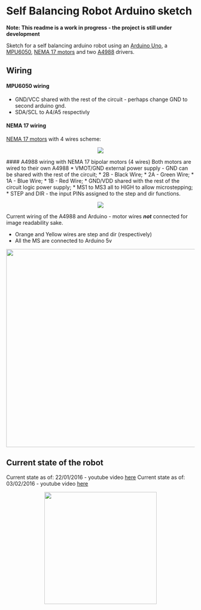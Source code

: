 # Self Balancing Robot Arduino sketch

**Note: This readme is a work in progress - the project is still under development**

Sketch for a self balancing arduino robot using an [Arduino Uno](http://www.dx.com/pt/p/uno-r3-atmega328p-development-board-for-arduino-402904?Utm_rid=60225380&Utm_source=affiliate), a [MPU6050](http://www.dx.com/p/gy-521-mpu6050-3-axis-acceleration-gyroscope-6dof-module-blue-154602?Utm_rid=60225380&Utm_source=affiliate), [NEMA 17 motors](http://www.dx.com/pt/p/geeetech-1-8-degree-nema-14-35-byghw-stepper-motor-for-3d-printer-black-386069?Utm_rid=60225380&Utm_source=affiliate) and two [A4988](http://www.dx.com/pt/p/3d-printer-a4988-arduino-reprap-stepper-motor-driver-265980?Utm_rid=60225380&Utm_source=affiliate) drivers.

## Wiring

#### MPU6050 wiring 
  * GND/VCC shared with the rest of the circuit - perhaps change GND to second arduino gnd.
  * SDA/SCL to A4/A5 respectivly

#### NEMA 17 wiring 
  [NEMA 17 motors](http://www.dx.com/pt/p/geeetech-1-8-degree-nema-14-35-byghw-stepper-motor-for-3d-printer-black-386069?Utm_rid=60225380&Utm_source=affiliate) with 4 wires scheme:
<p align="center">
  <img src="http://i.imgur.com/DTpdCjG.jpg"/>
</p>
#### A4988 wiring with NEMA 17 bipolar motors (4 wires)
  Both motors are wired to their own A4988
  * VMOT/GND external power supply - GND can be shared with the rest of the circuit;
  * 2B - Black Wire;
  * 2A - Green Wire;
  * 1A - Blue Wire;
  * 1B - Red Wire;
  * GND/VDD shared with the rest of the circuit logic power supply;
  * MS1 to MS3 all to HIGH to allow microstepping;
  * STEP and DIR - the input PINs assigned to the step and dir functions.
<p align="center">
  <img src="http://a.pololu-files.com/picture/0J3360.1200.png"/>
</p>

Current wiring of the A4988 and Arduino - motor wires ***not*** connected for image readability sake.
* Orange and Yellow wires are step and dir (respectively)
* All the MS are connected to Arduino 5v

<p align="center">
  <img src="http://i.imgur.com/FvkU5qE.jpgg" width="530"/>
</p>

## Current state of the robot
Current state as of: 22/01/2016 - youtube video [here](https://www.youtube.com/watch?v=yMFi8TMg03o)
Current state as of: 03/02/2016 - youtube video [here](https://www.youtube.com/watch?v=o339cVn5oNA)


<p align="center">
  <img src="http://i.imgur.com/UHWR2By.jpg" width="300"/>
</p>
